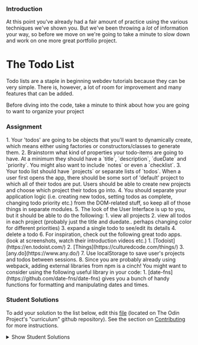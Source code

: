 ### Introduction
At this point you've already had a fair amount of practice using the various techniques we've shown you. But we've been throwing a _lot_ of information your way, so before we move on we're going to take a minute to slow down and work on one more great portfolio project.

# The Todo List

Todo lists are a staple in beginning webdev tutorials because they can be very simple.  There is, however, a lot of room for improvement and many features that can be added.

Before diving into the code, take a minute to think about how you are going to want to organize your project

### Assignment

<div class="lesson-content__panel" markdown="1">
1. Your 'todos' are going to be objects that you'll want to dynamically create, which means either using factories or constructors/classes to generate them.
2. Brainstorm what kind of properties your todo-items are going to have. At a minimum they should have a `title`, `description`, `dueDate` and `priority`.  You might also want to include `notes`  or even a `checklist`.
3. Your todo list should have `projects` or separate lists of `todos`.  When a user first opens the app, there should be some sort of 'default' project to which all of their todos are put.  Users should be able to create new projects and choose which project their todos go into.
4. You should separate your application logic (i.e. creating new todos, setting todos as complete, changing todo priority etc.) from the DOM-related stuff, so keep all of those things in separate modules.
5. The look of the User Interface is up to you, but it should be able to do the following:
   1. view all projects
   2. view all todos in each project (probably just the title and duedate.. perhaps changing color for different priorities)
   3. expand a single todo to see/edit its details
   4. delete a todo
6. For inspiration, check out the following great todo apps. (look at screenshots, watch their introduction videos etc.)
   1. [Todoist](https://en.todoist.com/)
   2. [Things](https://culturedcode.com/things/)
   3. [any.do](https://www.any.do/)
7. Use localStorage to save user's projects and todos between sessions.
8. Since you are probably already using webpack, adding external libraries from npm is a cinch!  You might want to consider using the following useful library in your code:
   1. [date-fns](https://github.com/date-fns/date-fns) gives you a bunch of handy functions for formatting and manipulating dates and times.
</div>

### Student Solutions
To add your solution to the list below, edit this [file](https://github.com/TheOdinProject/curriculum/blob/master/javascript/organizing-js/project.md) (located on The Odin Project's "curriculum" github repository). See the section on [Contributing](http://github.com/TheOdinProject/curriculum/blob/master/contributing.md) for more instructions.

<details markdown="block">
  <summary> Show Student Solutions </summary>

* Add your solution below this line!
* [dkhole's Solution](https://github.com/dkhole/todo) - [View in Browser](https://dkhole.github.io/todo/)
* [irlgabriel's Solution](https://github.com/irlgabriel/TO-DO-List) - [View in Browser](https://todo-project-cfa27.web.app/)
* [Adnan's Solution](https://github.com/AdnanGondal/manageMe) - [View in Browser](https://adnangondal.github.io/manageMe/)
* [Platyphyllum's Solution](https://github.com/marboleda/todo-list) - [View in Browser](https://marboleda.github.io/todo-list/)
* [Vas75's Solution](https://github.com/Vas75/Todo-App) - [View in Browser](https://vas75.github.io/Todo-App/)
* [notstoe's Solution](https://github.com/notstoe/todo-list) - [View in Browser](https://notstoe.github.io/todo-list/)
* [Abdel Perez's Solution](https://github.com/abdelp/todo-list-js) - [View in Browser](https://todo-list-41950.web.app/)
* [stefank-29's Solution](https://github.com/stefank-29/To-Do-List) - [View in Browser](https://stefank-29.github.io/To-Do-List/)
* [fviccia's Solution](https://github.com/fviccia/to-do-list) - [View in Browser](https://fviccia-to-do-list.netlify.app/)
* [byter11's Solution](https://github.com/byter11/ToDo_List) - [View in Browser](https://byter11.github.io/ToDo_List/)
* [Muhymenul Haque's Solution](https://github.com/muhymenulhaque/theToDoList) - [View in Browser](https://muhymenulhaque.github.io/theToDoList/)
* [ray0h's Solution](https://github.com/ray0h/ToDoApp) - [View in Browser](https://ray0h.github.io/ToDoApp/)
* [Salvador Villalon's Solution](https://github.com/salvillalon45/theOdinProject-TodoList) - [View in Browser](https://salvillalon45.github.io/theOdinProject-TodoList/)
* [kaliberpoziomka's Solution](https://github.com/kaliberpoziomka/todolist-react) - [View in Browser](https://kaliberpoziomka.github.io/todolist-react/)
* [Rizwan's Solution](https://github.com/xRizwan/Todo-List) - [View in Browser](https://xrizwan.github.io/Todo-List/)
* [pklepa's Solution](https://github.com/pklepa/to-do) - [View in Browser](https://pklepa.github.io/to-do/)
* [RobisonWebDev Solution](https://github.com/robisonwebdev/Todo-List) - [View in Browser](http://davidrulonrobison.com/Todo-List/)
* [vonhoro's Solution](https://github.com/vonhoro/To-Do-List/) - [View in Browser](https://vonhoro.github.io/To-Do-List/)
* [Osechi3's Solution](https://github.com/osechi3/todo-list/) - [View in Browser](https://osechi3.github.io/todo-list/)
* [Ideopunk's Solution](https://github.com/Ideopunk/to-do-list/) - [View in Browser](https://ideopunk.github.io/to-do-list/)
* [Jason Thompson's Solution](https://github.com/jasont01/todo-list) - [View in Browser](https://jasont01.github.io/todo-list)
* [Alex Cole's Solution](https://github.com/AlexJ-Cole/TodoList) - [View in Browser](https://github.com/AlexJ-Cole/TodoList)
* [Juan Oxmar's Solution](https://github.com/juanoxmar/todo) - [View in Browser](https://juanoxmar.github.io/todo/)
* [Scott's Solution](https://github.com/ScotttP/todo-list) - [View in Browser](https://scotttp.github.io/todo-list/)
* [Andrija's Solution](https://github.com/Amdrija/todo-list-app) - [View in Browser](https://amdrija.github.io/todo-list-app/)
* [Zayeer's Solution](https://github.com/Zayeer/todo-list-app) - [View in Browser](https://zayeer.github.io/todo-list-app/)
* [Kevin's Solution](https://github.com/Kevin-Satti-Projects/Projects/tree/master/ToDo) - [View in Browser](https://kevin-satti-projects.github.io/Projects/ToDo/dist/)
* [lexolf's Solution](https://github.com/lexolf/todo-list) - [View in Browser](https://lexolf.github.io/todo-list/dist/)
* [Walmart-cashier's Solution](https://github.com/Walmart-cashier/DulcetTodo) - [View in Browser](https://walmart-cashier.github.io/DulcetTodo/)
* [LenaChestnut's Solution](https://github.com/LenaChestnut/to-do) - [View in Browser](https://lenachestnut.github.io/to-do/dist/index.html)
* [Andres Ruiz's Solution](https://github.com/Andrsrz/todo-list) - [View in Browser](https://andrsrz.github.io/todo-list/)
* [HeliumAce's Solution](https://github.com/HeliumAce/todo-list) - [View in Browser](https://heliumace.github.io/todo-list/)
* [Lucio's Solution](https://github.com/JCarlosLucio/todo-list) - [View in Browser](https://jcarloslucio.github.io/todo-list/)
* [Austin's Solution](https://github.com/cudworth/todo-list) - [View in Browser](https://cudworth.github.io/todo-list/dist/)
* [hieu-ng's Solution](https://github.com/hieu-ng/todo-list) - [View in Browser](https://hieu-ng.github.io/todo-list/)
* [Diane998's Solution](https://github.com/Diane998/todo-list) - [View in Browser](https://diane998.github.io/todo-list/)
* [Sher's solution](https://github.com/sher-s7/todo-list) - [View in Browser](https://sher-s7.github.io/todo-list/)
* [dhatGuy's and nearmint's Solution](https://github.com/nearmint/todolist) - [View in Browser](https://nearmint.github.io/todolist/)
* [Muhammad Ahmad's Solution](https://github.com/thisisMAhmad/todolist) - [View in Browser](https://thisismahmad.github.io/todolist/)
* [Carl D'Oleo-Lundgren's Solution](https://github.com/carldoleolundgren/todo-list) - [View in Browser](https://carldoleolundgren.github.io/todo-list/)
* [hu-ng's Solution](https://github.com/hu-ng/todo-list-js) - [View in Browser](https://hu-ng.github.io/todo-list-js/)
* [jc's Solution](https://github.com/avazkhan2808/project-todo) - [View in Browser](https://avazkhan2808.github.io/project-todo/)
* [AJMcDee's Solution](https://github.com/ajmcdee/ToDoApp) - [View in Browser](https://ajmcdee.github.io/ToDoApp)
* [simonevaglietti's Solution](https://github.com/simonevaglietti/Todo-App) - [View in Browser](https://simonevaglietti.github.io/Todo-App/dist/)
* [mjwills-inf's Solution](https://github.com/mjwills-inf/-TOP-todo) - [View in Browser](https://mjwills-inf.github.io/-TOP-todo/)
* [Edd Sansome's Solution](https://github.com/casualc0der/to-do-two) - [View in Browser](https://casualc0der.github.io/to-do-two/)
* [Lenny's Solution](https://github.com/Lenn-e/todo-list) - [View in Browser](https://lenn-e.github.io/todo-list/)
* [Katarzyna Kaswen-Wilk's Solution](https://github.com/kikupiku/to-do-list) - [View in Browser](https://kikupiku.github.io/to-do-list/)
* [Saad Tarhi's Solution](https://github.com/tarhi-saad/TodoMVC-Vanilla-ES6) - [View in Browser](https://tarhi-saad.github.io/TodoMVC-Vanilla-ES6/)
* [Simon's Solution](https://github.com/Sim-frpt/todo-list) - [View in Browser](https://sim-frpt.github.io/todo-list/)
* [yldrmali's Solution](https://github.com/yldrmali/todo_list/tree/master) - [View in Browser](https://yldrmali.github.io/todo_list/)
* [Jonathan's Solution](https://github.com/jonfranche/todo-list) - [View in Browser](https://jonfranche.github.io/todo-list/dist/index.html)
* [Luky's Solution](https://github.com/lcyne/todo-list/) - [View in Browser](https://lcyne.github.io/todo-list/)
* [Kevin Vuong's Solution](https://github.com/fffear/js-to-do-list) - [View in Browser](https://fffear.github.io/js-to-do-list/)
* [Braxton Lemmon's Solution](https://github.com/braxtonlemmon/todo-list) - [View in Browser](https://braxtonlemmon.github.io/todo-list/)
* [Zakariye Yusuf's Solution](https://github.com/ZYusuf10/timely) - [View in Browser](https://zyusuf10.github.io/timely/dist/index.html)
* [Alex's Solution](https://github.com/AlexDorrington/Todo-List) - [View in Browser](https://alexdorrington.github.io/Todo-List/)
* [Andrew M's Solution](https://github.com/a6macleod/js_todo) - [View in Browser](https://a6macleod.github.io/js_todo/)
* [bollinca's Solution](https://github.com/bollinca/to-do-list) - [View in Browser](https://bollinca.github.io/to-do-list/)
* [ejoflo's Solution](https://github.com/ejoflo/to_do_list) - [View in Browser](https://ejoflo.github.io/to_do_list/)
* [miang's Solution](https://github.com/miang99/todolist) - [View in Browser](https://miang99.github.io/todolist/)
* [Igorashs's Solution](https://github.com/igorashs/todo-list) - [View in Browser](https://igorashs.github.io/todo-list/)
* [Jacavena's Solution](https://github.com/Jacavena/todo-list) - [View in Browser](https://jacavena.github.io/todo-list/)
* [Bojo's Solution](https://github.com/BojoZahariev/ToDo) - [View in Browser](https://bojozahariev.github.io/ToDo/)
* [Solodov Solution](https://github.com/solodov-dev/do) - [View in Browser](https://solodov-dev.github.io/do/)
* [Vedat's Solution](https://github.com/mvedataydin/todo-list) - [View in Browser](https://mvedataydin.github.io/todo-list/)
* [Joey Van Lierop's Solution](https://github.com/joeyvanlierop/todo-list) - [View in Browser](https://joeyvanlierop.github.io/todo-list/)
* [ELjoey's Solution](https://github.com/eljoey/Todo-List) - [View in Browser](https://eljoey.github.io/Todo-List/)
* [Djo1e's solution](https://github.com/Djo1e/Todo) - [View in browser](https://djo1e.github.io/Todo/)
* [Henry Kirya's Solution](https://github.com/harrika/todo-list) - [View in browser](https://harrika.github.io/todo-list/)
* [John Kripp's Solution](https://github.com/JohnKripp/Todo-App) - [View in browser](https://johnkripp.github.io/Todo-App/)
* [Simon Tharby's Solution](https://github.com/jinjagit/todo) - [View in browser](https://to-do.simontharby.com/)
* [ARaut9's Solution](https://github.com/ARaut9/to-do-list) - [View in Browser](https://araut9.github.io/to-do-list/)
* [Jason McKee's Solution](https://github.com/jttmckee/odin-todo-list) - [View in Browser](https://jttmckee.github.io/odin-todo-list/)
* [Ricala's Solution](https://github.com/Ricala/to-do-list) - [View in Browser](https://ricala.github.io/to-do-list/)
* [Hammad Ahmed's Solution](https://github.com/shammadahmed/task-manager) - [Live preview](https://shammadahmed.github.io/task-manager)
* [Roman Alenskiy's Solution](https://github.com/romalenskiy/todo) - [Live preview](https://romalenskiy.github.io/todo/)
* [Max Garber's Solution](https://github.com/bubblebooy/Odin-Javascript/tree/master/todos) - [View in Browser](https://bubblebooy.github.io/Odin-Javascript/todos/dist/index.html)
* [VladL2c's Solution](https://vladl2c.github.io/Project-Manager/) - [View in Browser](https://vladl2c.github.io/Project-Manager/)
* [Javier Machin's Solution](https://github.com/Javier-Machin/js-to-do-list) - [View in Browser](https://javier-machin.github.io/js-to-do-list/)
* [Kyle and Paul's Solution](https://github.com/jklemon17/todo-list) - [View in Browser](https://jklemon17.github.io/todo-list/)
* [nmac's Solution](https://github.com/nmacawile/to-do-list) - [View](https://nmacawile.github.io/to-do-list/)
* [brxck's Solution](https://github.com/brxck/odin-tasks) - [View in Browser](http://brockmcelroy.com/odin-tasks/)
* [theghall's Solution](https://github.com/theghall/odin-todo) - [View in Browser](https://theghall.github.io/odin-todo/)
* [Andrew's Solution](https://github.com/andrewr224/to-dodo/) - [View in Browser](https://andrewr224.github.io/to-dodo/)
* [mindovermiles262's Solution](https://github.com/mindovermiles262/honeydew) - [View in Browser](https://mindovermiles262.github.io/honeydew/)
* [Pedro's Solution](https://github.com/dracollin/todoList-project) - [View in Browser](https://codepen.io/dracollin/pen/eWrdyN)
* [Ezequiel Espinoza's Solution](https://github.com/ezeaspie/todo-app) - [View in Browser](https://ezeaspie.github.io/todo-app/)
* [Jmooree30's Solution](https://github.com/jmooree30/JS-Todo-List) - [View in Browser](https://jmooree30.github.io/JS-Todo-List/)
* [Remy's Solution](https://codepen.io/beumsk/pen/QvqyMM) - [View in browser](https://codepen.io/beumsk/full/QvqyMM)
* [Caner Sezgin's Solution](https://github.com/CanerSezgin/TodoList/tree/master/Source%20Codes) - [View in Browser](https://canersezgin.github.io/TodoList/)
* [aznafro's Solution](https://github.com/aznafro/todo) - [View in Browser](https://aznafro.github.io/todo/)
* [Areeba's Solution](https://github.com/AREEBAISHTIAQ/Todolist) - [View in browser](https://areebaishtiaq.github.io/Todolist)
* [Taylor J's Solution](https://github.com/taylorjohannsen/todolist) - [View in Browser](https://taylorjohannsen.github.io/todolist/)
* [Halkim44's Solution](https://github.com/halkim44/todoListApp) - [View App Online](https://halkim44.github.io/todoListApp/)
* [Valentino Valenti's Solution](https://github.com/1ba1/todo-list) - [View in browser](https://1ba1.github.io/todo-list/)
* [Francisco Carlos's Solution](https://github.com/fcarlosdev/fcarlosdev.github.io/tree/master/todo-app) - [View in browser](https://fcarlosdev.github.io/todo-app/)
* [Ubaid Manzoor Wani's Solution](https://github.com/Ubaid-Manzoor) - [View in Browser](https://ubaid-manzoor.github.io/ToDo-List/)
* [JamCry's Solution](https://github.com/jamcry/got2do) - [View in Browser](https://jamcry.github.io/got2do/)
* [Gene Mecija's Solution](https://github.com/genemecija/To-Do-List) - [View in Browser](https://genemecija.github.io/To-Do-List/)
* [Martink-rsa's Solution](https://github.com/martink-rsa/ToDoList) - [View in Browser](https://martink-rsa.github.io/ToDoList/)
* [dvbridges Solution](https://github.com/dvbridges/masterplan) - [View in Browser](https://dvbridges.github.io/masterplan/)
* [Aron's Solution](https://github.com/aronfischer/To-Do-List) - [View in Browser](https://aronfischer.github.io/To-Do-List/)
* [JoshAubrey's Solution](https://github.com/JoshAubrey/todo-list) - [View in Browser](https://joshaubrey.github.io/todo-list/)
* [Brendaneus' Solution](https://theodinprojects.live/courses/javascript/projects/todo-list)
* [Emil Dimitrov's Solution](https://github.com/edmtrv/todo-js) - [View in Browser](https://edmtrv.github.io/todo-js/)
* [Kelvin Liang's Solution](https://github.com/kelvin8773/odin-todo-list) - [view in Browser](https://kelvin8773.github.io/odin-todo-list/)
* [AWash227's Solution](https://github.com/AWash227/todo) - [View in Browser](https://awash227.github.io/todo/dist/)
* [Supasus's Solution](https://github.com/supasus/js-todo-list) - [View in Browser](https://supasus.github.io/js-todo-list/)
* [AlexGioffDev's Solution](https://github.com/AlexGioffDev/TODO_JS) - [View in Browser](https://alexgioffdev.github.io/TODO_JS/)
* [kylazath's Solution](https://github.com/kylazath/todos) - [View in Browser](https://kylazath.github.io/todos/index.html)
* [mmboyce's Solution](https://github.com/mmboyce/to-do) - [View in Browser](https://mmboyce.github.io/to-do)
* [Hamohuh's Solution](https://github.com/hamohuh/todo) - [View in Browser](https://hamohuh.github.io/todo/)
* [Vorelli's Solution](https://github.com/Vorelli/Goal_Tracker) - [View in Browser](https://vorelli.github.io/Goal_Tracker/)
* [Y0ss-Please's Solution](https://github.com/Y0ss-Please/doitup) - [View in Browser](https://y0ss-please.github.io/doitup/public/index.html)
* [0xtaf's Solution](https://github.com/0xtaf/todo) - [View in Browser](https://0xtaf.github.io/todo/)
* [ricardo's Solution](https://ricardo-gonzalez-villegas.github.io/to-do-list/)
* [barrysweeney's Solution](https://github.com/barrysweeney/todo-list) - [View in Browser](https://barrysweeney.github.io/todo-list/)
* [Rey van den Berg's Solution](https://github.com/Rey810/to-do-app) - [View in Browser](https://rey810.github.io/to-do-app/)
* [ranmaru22's Solution](https://github.com/ranmaru22/the_odin_project/tree/master/to-do) - [View in Browser](https://ranmaru22.github.io/the_odin_project/to-do/dist/)
* [Tim Kelly's Solution (Webpack, Moment.js and SortableJS)](https://github.com/timkellytk/project-to-do-list) - [View in Browser](https://timkellytk.github.io/project-to-do-list/)
* [thecodediver's Solution](https://github.com/thecodediver/tasks_app) - [View in Browser](https://thecodediver.github.io/tasks_app/)
* [Joe Thompson's Solution](https://github.com/jlthompso/todo) - [View in Browser](https://jlthompso.github.io/todo/)
* [m-rejdych's Solution](https://github.com/m-rejdych/Todo-List) - [View in Browser](https://m-rejdych.github.io/Todo-List/)
* [FortyPercentTitanium's Solution](https://github.com/fortypercenttitanium/todolist) - [View in Browser](https://fortypercenttitanium.github.io/todolist/)
* [adilahmad321's Solution](https://github.com/adilahmad321/ToDo-List) - [View in Browser](https://adilahmad321.github.io/ToDo-List/)
* [MatyD's Solution](https://github.com/MatyD356/vanillaToDo/tree/master) - [View in Browser](https://matyd356.github.io/vanillaToDo/)
* [rhathcock's Solution](https://github.com/r-hathcock/todo_list)
* [jooji-san's Solution](https://github.com/jooji-san/todo) - [View in Browser](https://jooji-san.github.io/todo/)
* [Chandra's Solution](https://github.com/CodeSurfer3022/New-todo-list) - [View in Browser](https://codesurfer3022.github.io/New-todo-list/)
* [Adriel Bruno's Solution](https://github.com/AdrielTrigger/top-todolist) - [View in Browser](https://adrieltrigger.github.io/top-todolist/)
* [Nijepa's Solution](https://github.com/nijepa/todo-list) - [View in Browser](https://nijepa.github.io/todo-list/)
* [lonewolf045's Solution](https://github.com/lonewolf045/todo-list) - [View in Browser](https://nijepa.github.io/todo-list/)
* [themetar's Solution](https://github.com/themetar/TODO-App) - [View in Browser](https://themetar.github.io/TODO-App/)
* [alxmkh's Solution](https://github.com/alxmkh/to-do-list) - [View in Browser](https://alxmkh.github.io/to-do-list/)
* [Tristan Ross's Solution](https://github.com/TristanRoss/todo-list) - [View in Browser](https://tristanross.github.io/todo-list/)
* [liampc's Solution](https://github.com/liampc/to-do-list) - [View in Browser](https://liampc.github.io/to-do-list/)
* [Jamesredux's Solution](https://github.com/Jamesredux/js-todo) - [View in Browser](https://jamesredux.github.io/js-todo/)
* [Timework's Solution](https://github.com/Timework/todo) - [View in Browser](https://timework.github.io/todo/)
* [Marvin Keilbach's Solution](https://github.com/marvinkeilbach/todo-list) - [View in Browser](https://marvinkeilbach.github.io/todo-list/)
* [TheMDDropout's Solution](https://github.com/TheMDDropout/betterToDoList) - [View in Browser](https://themddropout.github.io/betterToDoList/)
</details>
